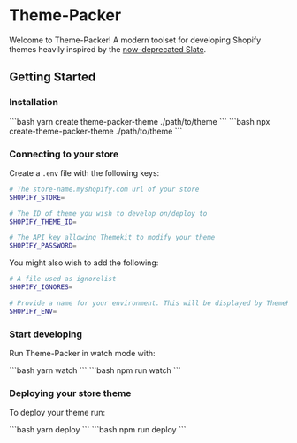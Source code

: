 # Theme-Packer

Welcome to Theme-Packer! A modern toolset for developing Shopify themes heavily inspired by the [now-deprecated Slate](https://github.com/Shopify/slate).

## Getting Started

### Installation

<code-group>
<code-block title="YARN">
```bash
yarn create theme-packer-theme ./path/to/theme
```
</code-block>

<code-block title="NPM">
```bash
npx create-theme-packer-theme ./path/to/theme
```
</code-block>
</code-group>

### Connecting to your store

Create a `.env` file with the following keys:
```bash
# The store-name.myshopify.com url of your store
SHOPIFY_STORE=

# The ID of theme you wish to develop on/deploy to
SHOPIFY_THEME_ID=

# The API key allowing Themekit to modify your theme
SHOPIFY_PASSWORD=
```

You might also wish to add the following:
```bash
# A file used as ignorelist
SHOPIFY_IGNORES=

# Provide a name for your environment. This will be displayed by ThemeKit
SHOPIFY_ENV=
```

### Start developing

Run Theme-Packer in watch mode with:

<code-group>
<code-block title="YARN">
```bash
yarn watch
```
</code-block>

<code-block title="NPM">
```bash
npm run watch
```
</code-block>
</code-group>

### Deploying your store theme

To deploy your theme run:

<code-group>
<code-block title="YARN">
```bash
yarn deploy
```
</code-block>

<code-block title="NPM">
```bash
npm run deploy
```
</code-block>
</code-group>
